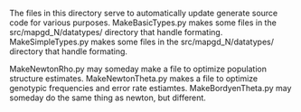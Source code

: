 The files in this directory serve to automatically update generate source code for various purposes. 
MakeBasicTypes.py	makes some files in the src/mapgd\_N/datatypes/ directory that handle formating.
MakeSimpleTypes.py	makes some files in the src/mapgd\_N/datatypes/ directory that handle formating.

MakeNewtonRho.py  	may someday make a file to optimize population structure estimates.
MakeNewtonTheta.py	makes a file to optimize genotypic frequencies and error rate estiamtes.
MakeBordyenTheta.py 	may someday do the same thing as newton, but different.
